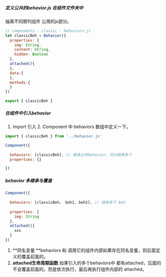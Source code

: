 ##### 定义公共的behavior.js 在组件文件夹中

抽离不同期刊组件 公用的js部分。

```js
// components - classic - behaviors.js
let classicBeh = Behavior({
  properties: {
    img: String,
    content: String,
    hidden: Boolean
  },
  attached(){
  },
  data:{
  },
  methods:{
  }
})

export { classicBeh }
```

##### 在组件中引入behavior

1. import 引入    2. Component 中 behaviors 数组中定义一下。

```js
import { classicBeh } from '../behavior.js'

Component({
  
  behaviors: [classicBeh], // 继承公共behavior，可以继承多个
  properties: {}

})
```

##### behavior 多继承与覆盖

```js
Component({
  
  behaviors: [classicBeh， beh1, beh2], // 继承多个 beh
  
  properties: {
  	img: String
  },
  attached(){
  	xxx  
  }
})
```

1. **同名变量 **behaviors 和 调用它的组件内部如果存在同名变量，则后面定义的覆盖前面的。
2. **attached生命周期函数**  如果引入的多个behaviors中 都有attached，后面的不会覆盖前面的。而是依次执行，最后再执行组件内部的 attached。

